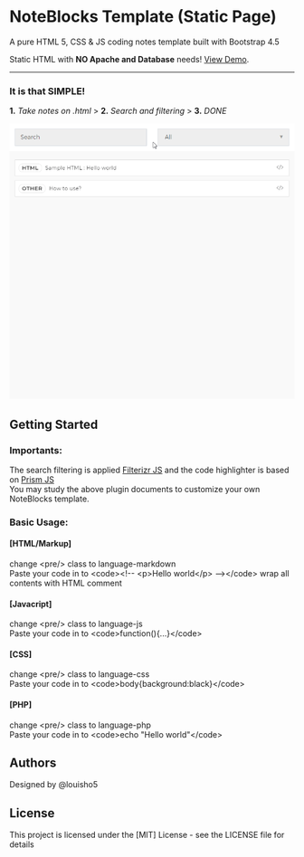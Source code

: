 # NoteBlocks Template (Static Page)

A pure HTML 5, CSS & JS coding notes template built with Bootstrap 4.5

Static HTML with **NO Apache and Database** needs!  [View Demo](https://htmlpreview.github.io/?https://github.com/louisho5/NoteBlocks-Template/blob/main/template/index.html).

---

### It is that SIMPLE!

**1.** *Take notes on .html* > **2.** *Search and filtering* > **3.** *DONE*

![alt thumbnail](https://raw.githubusercontent.com/louisho5/NoteBlocks-Template/main/thumbnail.gif)

## Getting Started

### Importants:
The search filtering is applied [Filterizr JS](https://github.com/giotiskl/filterizr) and the code highlighter is based on [Prism JS](https://github.com/PrismJS/prism) <br />
You may study the above plugin documents to customize your own NoteBlocks template.

### Basic Usage:

#### [HTML/Markup] 

change &lt;pre/> class to language-markdown <br />
Paste your code in to &lt;code>&lt;!-- &lt;p>Hello world&lt;/p> --&gt;&lt;/code> wrap all contents with HTML comment

#### [Javacript] 

change &lt;pre/> class to language-js <br />
Paste your code in to &lt;code>function(){...}&lt;/code>

#### [CSS] 

change &lt;pre/> class to language-css <br />
Paste your code in to &lt;code>body{background:black}&lt;/code>

#### [PHP] 

change &lt;pre/> class to language-php <br />
Paste your code in to &lt;code>echo "Hello world"&lt;/code>

## Authors

Designed by @louisho5

## License

This project is licensed under the [MIT] License - see the LICENSE file for details
